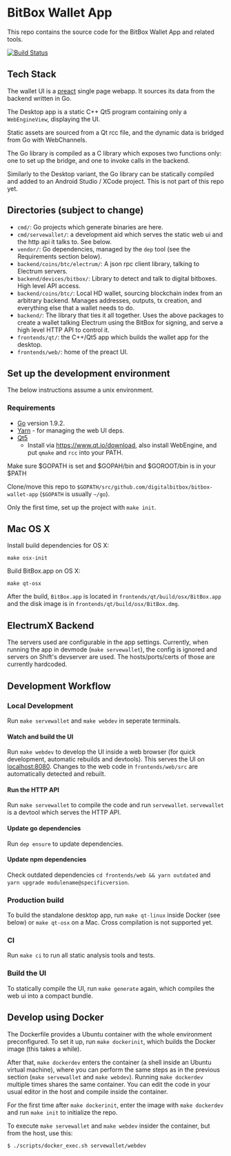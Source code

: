 # BitBox Wallet App

This repo contains the source code for the BitBox Wallet App and related tools.

[![Build Status](https://travis-ci.org/digitalbitbox/bitbox-wallet-app.svg?branch=master)](https://travis-ci.org/digitalbitbox/bitbox-wallet-app)

## Tech Stack

The wallet UI is a [preact](https://preactjs.com/) single page webapp. It sources its data from the
backend written in Go.

The Desktop app is a static C++ Qt5 program containing only a `WebEngineView`, displaying the UI.

Static assets are sourced from a Qt rcc file, and the dynamic data is bridged from Go with
WebChannels.

The Go library is compiled as a C library which exposes two functions only: one to set up the
bridge, and one to invoke calls in the backend.

Similarly to the Desktop variant, the Go library can be statically compiled and added to an Android
Studio / XCode project. This is not part of this repo yet.

## Directories (subject to change)

- `cmd/`: Go projects which generate binaries are here.
- `cmd/servewallet/`: a development aid which serves the static web ui and the http api it talks
  to. See below.
- `vendor/`: Go dependencies, managed by the `dep` tool (see the Requirements section below).
- `backend/coins/btc/electrum/`: A json rpc client library, talking to Electrum servers.
- `backend/devices/bitbox/`: Library to detect and talk to digital bitboxes. High level API access.
- `backend/coins/btc/`: Local HD wallet, sourcing blockchain index from an arbitrary
  backend. Manages addresses, outputs, tx creation, and everything else that a wallet needs to do.
- `backend/`: The library that ties it all together. Uses the above packages to create a wallet
  talking Electrum using the BitBox for signing, and serve a high level HTTP API to control it.
- `frontends/qt/`: the C++/Qt5 app which builds the wallet app for the desktop.
- `frontends/web/`: home of the preact UI.

## Set up the development environment

The below instructions assume a unix environment.

### Requirements

- [Go](https://golang.org/doc/install) version 1.9.2.
- [Yarn](https://yarnpkg.com/en/) - for managing the web UI deps.
- [Qt5](https://www.qt.io)
  - Install via https://www.qt.io/download, also install WebEngine, and put `qmake` and `rcc` into
    your PATH.

Make sure $GOPATH is set and $GOPAH/bin and $GOROOT/bin is in your $PATH

Clone/move this repo to `$GOPATH/src/github.com/digitalbitbox/bitbox-wallet-app` (`$GOPATH` is usually `~/go`).

Only the first time, set up the project with `make init`.

## Mac OS X

Install build dependencies for OS X:

`make osx-init`

Build BitBox.app on OS X:

`make qt-osx`

After the build, `BitBox.app` is located in `frontends/qt/build/osx/BitBox.app`
and the disk image is in `frontends/qt/build/osx/BitBox.dmg`.

## ElectrumX Backend

The servers used are configurable in the app settings. Currently, when running the app in devmode
(`make servewallet`), the config is ignored and servers on Shift's devserver are used. The
hosts/ports/certs of those are currently hardcoded.

## Development Workflow

### Local Development

Run `make servewallet` and `make webdev` in seperate terminals.

#### Watch and build the UI

Run `make webdev` to develop the UI inside a web browser (for quick development, automatic rebuilds
and devtools). This serves the UI on [localhost:8080](http://localhost:8080). Changes to the web
code in `frontends/web/src` are automatically detected and rebuilt.

#### Run the HTTP API

Run `make servewallet` to compile the code and run `servewallet`. `servewallet` is a devtool which
serves the HTTP API.

#### Update go dependencies

Run `dep ensure` to update dependencies.

#### Update npm dependencies

Check outdated dependencies `cd frontends/web && yarn outdated` and `yarn upgrade
modulename@specificversion`.

### Production build

To build the standalone desktop app, run `make qt-linux` inside Docker (see below) or `make qt-osx`
on a Mac. Cross compilation is not supported yet.

### CI

Run `make ci` to run all static analysis tools and tests.

### Build the UI

To statically compile the UI, run `make generate` again, which compiles the web ui into a compact
bundle.

## Develop using Docker

The Dockerfile provides a Ubuntu container with the whole environment preconfigured. To set it up,
run `make dockerinit`, which builds the Docker image (this takes a while).

After that, `make dockerdev` enters the container (a shell inside an Ubuntu virtual machine), where
you can perform the same steps as in the previous section (`make servewallet` and `make
webdev`). Running `make dockerdev` multiple times shares the same container. You can edit the code
in your usual editor in the host and compile inside the container.

For the first time after `make dockerinit`, enter the image with `make dockerdev` and run `make
init` to initialize the repo.

To execute `make servewallet` and `make webdev` insider the container, but from the host, use this:

`$ ./scripts/docker_exec.sh servewallet/webdev`
